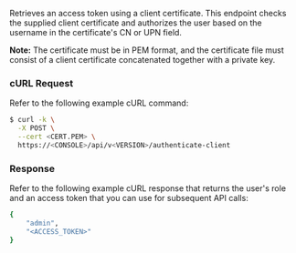 Retrieves an access token using a client certificate.
This endpoint checks the supplied client certificate and authorizes the user based on the username in the certificate's CN or UPN field.

**Note:** The certificate must be in PEM format, and the certificate file must consist of a client certificate concatenated together with a private key.

### cURL Request

Refer to the following example cURL command:

```bash
$ curl -k \
  -X POST \
  --cert <CERT.PEM> \
  https://<CONSOLE>/api/v<VERSION>/authenticate-client
```

### Response

Refer to the following example cURL response that returns the user's role and an access token that you can use for subsequent API calls: 

```bash
{
    "admin",
    "<ACCESS_TOKEN>"
}
```

